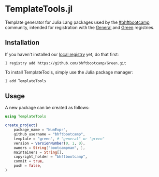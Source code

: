 # TemplateTools.jl

Template generator for Julia Lang packages used by the [#bhftbootcamp](https://github.com/bhftbootcamp) community, intended for registration with the [General](https://github.com/JuliaRegistries/General) and [Green](https://github.com/bhftbootcamp/Green) registries.

## Installation

If you haven't installed our [local registry](https://github.com/bhftbootcamp/Green) yet, do that first:

```
] registry add https://github.com/bhftbootcamp/Green.git
```

To install TemplateTools, simply use the Julia package manager:

```julia
] add TemplateTools
```

## Usage

A new package can be created as follows:

```julia
using TemplateTools

create_project(
    package_name = "NumExpr",
    github_username = "bhftbootcamp",
    template = "green", # "general" or "green"
    version = VersionNumber(0, 1, 0),
    owners = String["bootcampman", ],
    maintainers = String[],
    copyright_holder = "bhftbootcamp",
    commit = true,
    push = false,
)
```
